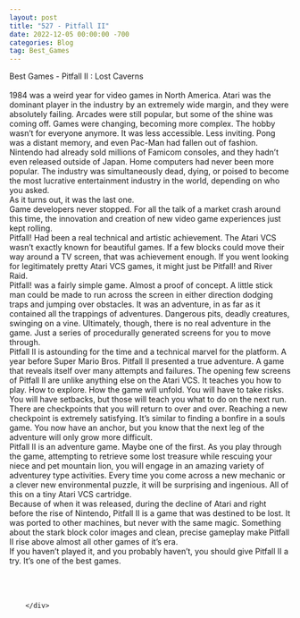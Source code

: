 ```yaml
---
layout: post
title: "527 - Pitfall II"
date: 2022-12-05 00:00:00 -700
categories: Blog
tag: Best_Games
---
```


<div class="blog-content">
				<div class="paragraph"><span><span>Best Games - Pitfall II : Lost Caverns&nbsp;</span></span><br><span></span><br><span><span>1984 was a weird year for video games in North America. Atari was the dominant player in the industry by an extremely wide margin, and they were absolutely failing. Arcades were still popular, but some of the shine was coming off. Games were changing, becoming more complex. The hobby wasn&rsquo;t for everyone anymore. It was less accessible. Less inviting. Pong was a distant memory, and even Pac-Man had fallen out of fashion. Nintendo had already sold millions of Famicom consoles, and they hadn&rsquo;t even released outside of Japan. Home computers had never been more popular. The industry was simultaneously dead, dying, or poised to become the most lucrative entertainment industry in the world, depending on who you asked.</span></span><br><span></span><span><span>As it turns out, it was the last one.</span></span><br><span></span><span><span>Game developers never stopped. For all the talk of a market crash around this time, the innovation and creation of new video game experiences just kept rolling.&nbsp;</span></span><br><span></span><span><span>Pitfall! Had been a real technical and artistic achievement. The Atari VCS wasn&rsquo;t exactly known for beautiful games. If a few blocks could move their way around a TV screen, that was achievement enough. If you went looking for legitimately pretty Atari VCS games, it might just be Pitfall! and River Raid.&nbsp;</span></span><br><span></span><span><span>Pitfall! was a fairly simple game. Almost a proof of concept. A little stick man could be made to run across the screen in either direction dodging traps and jumping over obstacles. It was an adventure, in as far as it contained all the trappings of adventures. Dangerous pits, deadly creatures, swinging on a vine. Ultimately, though, there is no real adventure in the game. Just a series of procedurally generated screens for you to move through.&nbsp;</span></span><br><span></span><span><span>Pitfall II is astounding for the time and a technical marvel for the platform. A year before Super Mario Bros. Pitfall II presented a true adventure. A game that reveals itself over many attempts and failures. The opening few screens of Pitfall II are unlike anything else on the Atari VCS. It teaches you how to play. How to explore. How the game will unfold. You will have to take risks. You will have setbacks, but those will teach you what to do on the next run.</span></span><br><span></span><span><span>There are checkpoints that you will return to over and over. Reaching a new checkpoint is extremely satisfying. It&rsquo;s similar to finding a bonfire in a souls game. You now have an anchor, but you know that the next leg of the adventure will only grow more difficult.</span></span><br><span></span><span><span>Pitfall II is an adventure game. Maybe one of the first. As you play through the game, attempting to retrieve some lost treasure while rescuing your niece and pet mountain lion, you will engage in an amazing variety of adventurey type activities. Every time you come across a new mechanic or a clever new environmental puzzle, it will be surprising and ingenious. All of this on a tiny Atari VCS cartridge.</span></span><br><span></span><span><span>Because of when it was released, during the decline of Atari and right before the rise of Nintendo, Pitfall II is a game that was destined to be lost. It was ported to other machines, but never with the same magic. Something about the stark block color images and clean, precise gameplay make Pitfall II rise above almost all other games of it&rsquo;s era.</span></span><br><span></span><span><span>If you haven&rsquo;t played it, and you probably haven&rsquo;t, you should give Pitfall II a try. It&rsquo;s one of the best games.</span></span><br><span></span><span><span>&nbsp;</span></span><br><span></span><br>&#8203;</div>

		</div>
        